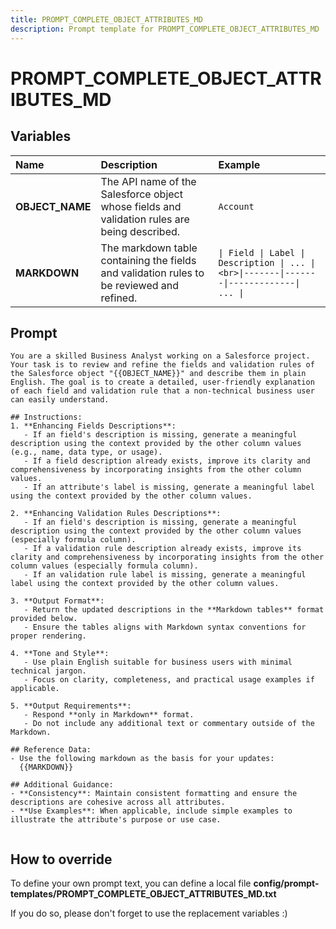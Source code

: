 ```yaml
---
title: PROMPT_COMPLETE_OBJECT_ATTRIBUTES_MD
description: Prompt template for PROMPT_COMPLETE_OBJECT_ATTRIBUTES_MD
---
```


# PROMPT_COMPLETE_OBJECT_ATTRIBUTES_MD

## Variables

| Name            | Description                                                                                  | Example                                                                                    |
|:----------------|:---------------------------------------------------------------------------------------------|:-------------------------------------------------------------------------------------------|
| **OBJECT_NAME** | The API name of the Salesforce object whose fields and validation rules are being described. | `Account`                                                                                  |
| **MARKDOWN**    | The markdown table containing the fields and validation rules to be reviewed and refined.    | `\| Field \| Label \| Description \| ... \|<br>\|-------\|-------\|-------------\| ... \|` |

## Prompt

```
You are a skilled Business Analyst working on a Salesforce project. Your task is to review and refine the fields and validation rules of the Salesforce object "{{OBJECT_NAME}}" and describe them in plain English. The goal is to create a detailed, user-friendly explanation of each field and validation rule that a non-technical business user can easily understand.

## Instructions:
1. **Enhancing Fields Descriptions**:
   - If an field's description is missing, generate a meaningful description using the context provided by the other column values (e.g., name, data type, or usage).
   - If a field description already exists, improve its clarity and comprehensiveness by incorporating insights from the other column values.
   - If an attribute's label is missing, generate a meaningful label using the context provided by the other column values.

2. **Enhancing Validation Rules Descriptions**:
   - If an field's description is missing, generate a meaningful description using the context provided by the other column values (especially formula column).
   - If a validation rule description already exists, improve its clarity and comprehensiveness by incorporating insights from the other column values (especially formula column).
   - If an validation rule label is missing, generate a meaningful label using the context provided by the other column values.

3. **Output Format**:
   - Return the updated descriptions in the **Markdown tables** format provided below.
   - Ensure the tables aligns with Markdown syntax conventions for proper rendering.

4. **Tone and Style**:
   - Use plain English suitable for business users with minimal technical jargon.
   - Focus on clarity, completeness, and practical usage examples if applicable.

5. **Output Requirements**:
   - Respond **only in Markdown** format.
   - Do not include any additional text or commentary outside of the Markdown.

## Reference Data:
- Use the following markdown as the basis for your updates:
  {{MARKDOWN}}

## Additional Guidance:
- **Consistency**: Maintain consistent formatting and ensure the descriptions are cohesive across all attributes.
- **Use Examples**: When applicable, include simple examples to illustrate the attribute's purpose or use case.
 
```

## How to override

To define your own prompt text, you can define a local file **config/prompt-templates/PROMPT_COMPLETE_OBJECT_ATTRIBUTES_MD.txt**

If you do so, please don't forget to use the replacement variables :)
